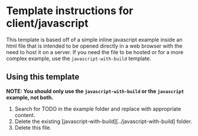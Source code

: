 # Template instructions for client/javascript

This template is based off of a simple inline javascript example inside an html file that is intended to be opened directly in a web browser with the need to host it on a server. If you need the file to be hosted or for a more complex example, use the `javascript-with-build` template.

## Using this template

**NOTE: You should only use the `javascript-with-build` or the `javascript` example, not both.**

1. Search for TODO in the example folder and replace with appropriate content.
2. Delete the existing [javascript-with-build][../javascript-with-build] folder.
3. Delete this file.